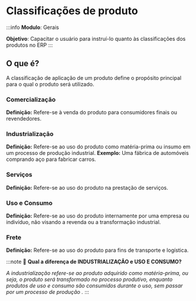 # Classificações de produto

:::info
**Modulo**: Gerais

**Objetivo**: Capacitar o usuário para instruí-lo quanto às classificações dos produtos no ERP
:::

## O que é?

A classificação de aplicação de um produto define o propósito principal para o qual o produto será utilizado.

### Comercialização

**Definição:** Refere-se à venda do produto para consumidores finais ou revendedores.

### Industrialização

**Definição:** Refere-se ao uso do produto como matéria-prima ou insumo em um processo de produção industrial.
**Exemplo:** Uma fábrica de automóveis comprando aço para fabricar carros.

### Serviços

**Definição:** Refere-se ao uso do produto na prestação de serviços.

### Uso e Consumo

**Definição:** Refere-se ao uso do produto internamente por uma empresa ou indivíduo, não visando a revenda ou a transformação industrial.

### Frete

**Definição:** Refere-se ao uso do produto para fins de transporte e logística.

:::note
📢 **Qual a diferença de INDUSTRIALIZAÇÃO e USO E CONSUMO?**

*A industrialização refere-se ao produto adquirido como matéria-prima, ou seja, o produto será transformado no processo produtivo, enquanto produtos de uso e consumo são consumidos durante o uso, sem passar por um processo de produção .*
:::